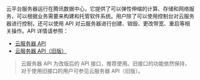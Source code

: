云平台服务器运行在腾讯数据中心，它提供了可以弹性伸缩的计算、存储和网络服务，可以根据业务需要来构建和托管软件系统。用户除了可以使用控制台对云服务器进行控制，还可以使用 API 对云服务器进行创建、销毁、更改带宽、重启等相关操作。API 详情请参照：
- [云服务器 API](http://tce.fsphere.cn/document/product/213/11646)
- [云服务器 API（旧版）](http://tce.fsphere.cn/document/product/213/568)

> 云服务器 API 为改版后的 API 接口，推荐使用。旧接口的功能依然保持，对于使用旧接口的用户可参见云服务器 API（旧版）。
